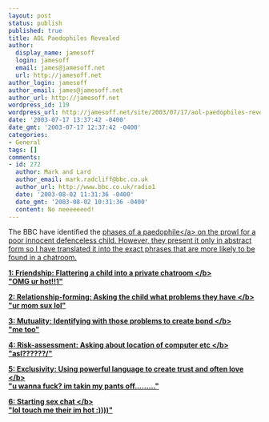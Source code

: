 ```yaml
---
layout: post
status: publish
published: true
title: AOL Paedophiles Revealed
author:
  display_name: jamesoff
  login: jamesoff
  email: james@jamesoff.net
  url: http://jamesoff.net
author_login: jamesoff
author_email: james@jamesoff.net
author_url: http://jamesoff.net
wordpress_id: 119
wordpress_url: http://jamesoff.net/site/2003/07/17/aol-paedophiles-revealed/
date: '2003-07-17 13:37:42 -0400'
date_gmt: '2003-07-17 12:37:42 -0400'
categories:
- General
tags: []
comments:
- id: 272
  author: Mark and Lard
  author_email: mark.radcliff@bbc.co.uk
  author_url: http://www.bbc.co.uk/radio1
  date: '2003-08-02 11:31:36 -0400'
  date_gmt: '2003-08-02 10:31:36 -0400'
  content: No neeeeeeed!
---
```

<p>The BBC have identified the <a href="http:&#47;&#47;news.bbc.co.uk&#47;1&#47;hi&#47;uk&#47;3073603.stm" target="_blank">phases of a paedophile<&#47;a> on the prowl for a poor innocent defenceless child. However, they present it only in abstract form so I have translated it into the exact phrases that are more likely to be found in a chatroom.</p>
<p><b>1: Friendship: Flattering a child into a private chatroom <&#47;b><br />
"OMG ur hot!!1"</p>
<p><b>2: Relationship-forming: Asking the child what problems they have <&#47;b><br />
"ur mom sux lol"</p>
<p><b>3: Mutuality: Identifying with those problems to create bond <&#47;b><br />
"me too"</p>
<p><b>4: Risk-assessment: Asking about location of computer etc <&#47;b><br />
"asl??????&#47;"</p>
<p><b>5: Exclusivity: Using powerful language to create trust and often love <&#47;b><br />
"u wanna fuck? im takin my pants off........."</p>
<p><b>6: Starting sex chat <&#47;b><br />
"lol touch me their im hot :))))"</p>
